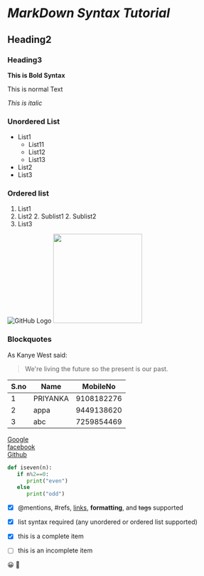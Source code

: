 # *MarkDown Syntax Tutorial*
## Heading2
### Heading3

**This is Bold Syntax**

This is normal Text

*This is italic*

### Unordered List

* List1
    * List11
    * List12
    * List13
* List2
* List3

### Ordered list

1. List1
2. List2
    2. Sublist1
    2. Sublist2
3. List3

![GitHub Logo](https://images.unsplash.com/photo-1524492412937-b28074a5d7da?ixlib=rb-1.2.1&q=80&fm=jpg&crop=entropy&cs=tinysrgb&w=1080&fit=max&ixid=eyJhcHBfaWQiOjEyMDd9.jpg)
<img src="https://images.unsplash.com/photo-1524492412937-b28074a5d7da?ixlib=rb-1.2.1&q=80&fm=jpg&crop=entropy&cs=tinysrgb&w=1080&fit=max&ixid=eyJhcHBfaWQiOjEyMDd9.jpg" height=200 width=200>

### Blockquotes
As Kanye West said:

> We're living the future so
> the present is our past.

S.no|Name|MobileNo
----|----|---------
1|PRIYANKA|9108182276
2|appa|9449138620
3|abc|7259854469


[Google](https://www.google.com)  <br>
[facebook](https://www.facebook.com) <br>
[Github](https://www.github.com) <br>


```python
def iseven(n):
   if n%2==0:
      print("even")
   else
      print("odd")

```

- [x] @mentions, #refs, [links](), **formatting**, and <del>tags</del> supported
- [x] list syntax required (any unordered or ordered list supported)
- [x] this is a complete item
- [ ] this is an incomplete item



:grinning:
:robot:
